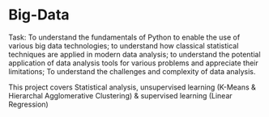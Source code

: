 # Big-Data

Task:
To understand the fundamentals of Python to enable the use of various big data technologies; to
understand how classical statistical techniques are applied in modern data analysis; to understand the
potential application of data analysis tools for various problems and appreciate their limitations; To
understand the challenges and complexity of data analysis.

This project covers Statistical analysis, unsupervised learning (K-Means & Hierarchal Agglomerative Clustering)
& supervised learning (Linear Regression)
